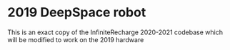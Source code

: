 # 2019 DeepSpace robot

This is an exact copy of the InfiniteRecharge 2020-2021 codebase which will be modified to work on the 2019 hardware
